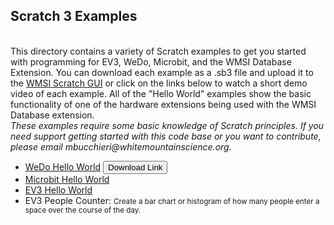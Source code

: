 <h2>Scratch 3 Examples</h2>
<br />
This directory contains a variety of Scratch examples to get you started with programming for EV3, WeDo, Microbit, and the WMSI Database Extension. You can download each example as a .sb3 file and upload it to the <a target="_blank" href="https://wmsi.github.io/scratch-gui">WMSI Scratch GUI</a> or click on the links below to watch a short demo video of each example. All of the "Hello World" examples show the basic functionality of one of the hardware extensions being used with the WMSI Database extension.
<br />
<i>These examples require some basic knowledge of Scratch principles. If you need support getting started with this code base or you want to contribute, please email mbucchieri@whitemountainscience.org.</i>

<ul>
	<li><a target="_blank" href="https://drive.google.com/open?id=1rvEnJ7mbZBfOPXvjD73pI6R2JF2DdwXe">WeDo Hello World</a>
		<button href="https://github.com/wmsi/scratch-dev/raw/master/scratch3-examples/microbit/Microbit-WeDo_remote_catch.sb3">Download Link</button>
	</li>
	<li><a target="_blank" href="https://drive.google.com/open?id=1u8n1VvAHX5lODiKigd72jPljJ7F_cADP">Microbit Hello World</a></li>
	<li><a target="_blank" href="https://drive.google.com/open?id=1mk1PshRdG052B9Nc0s9-dncjk7e4H6AV">EV3 Hello World</a></li>
	<li>EV3 People Counter: <small>Create a bar chart or histogram of how many people enter a space over the course of the day.</small></li>
</ul>